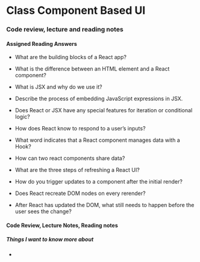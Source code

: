 # Class Component Based UI

### Code review, lecture and reading notes


#### Assigned Reading Answers

- What are the building blocks of a React app?

> 

- What is the difference between an HTML element and a React component?

>

- What is JSX and why do we use it?

>

- Describe the process of embedding JavaScript expressions in JSX.


>

- Does React or JSX have any special features for iteration or conditional logic?

>

- How does React know to respond to a user’s inputs?

>

- What word indicates that a React component manages data with a Hook?

>

- How can two react components share data?

>

- What are the three steps of refreshing a React UI?

>

- How do you trigger updates to a component after the initial render?

>

- Does React recreate DOM nodes on every rerender?

>

- After React has updated the DOM, what still needs to happen before the user sees the change?

>

#### Code Review, Lecture Notes, Reading notes



##### Things I want to know more about

- 